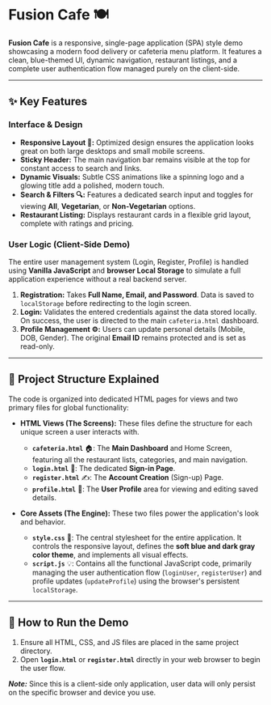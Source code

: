 # Fusion Cafe 🍽️

**Fusion Cafe** is a responsive, single-page application (SPA) style demo showcasing a modern food delivery or cafeteria menu platform. It features a clean, blue-themed UI, dynamic navigation, restaurant listings, and a complete user authentication flow managed purely on the client-side.

---

## ✨ Key Features

### Interface & Design
* **Responsive Layout 📱:** Optimized design ensures the application looks great on both large desktops and small mobile screens.
* **Sticky Header:** The main navigation bar remains visible at the top for constant access to search and links.
* **Dynamic Visuals:** Subtle CSS animations like a spinning logo and a glowing title add a polished, modern touch.
* **Search & Filters 🔍:** Features a dedicated search input and toggles for viewing **All**, **Vegetarian**, or **Non-Vegetarian** options.
* **Restaurant Listing:** Displays restaurant cards in a flexible grid layout, complete with ratings and pricing.

### User Logic (Client-Side Demo)

The entire user management system (Login, Register, Profile) is handled using **Vanilla JavaScript** and **browser Local Storage** to simulate a full application experience without a real backend server.

1.  **Registration:** Takes **Full Name, Email, and Password**. Data is saved to `localStorage` before redirecting to the login screen.
2.  **Login:** Validates the entered credentials against the data stored locally. On success, the user is directed to the main `cafeteria.html` dashboard.
3.  **Profile Management ⚙️:** Users can update personal details (Mobile, DOB, Gender). The original **Email ID** remains protected and is set as read-only.

---

## 📂 Project Structure Explained

The code is organized into dedicated HTML pages for views and two primary files for global functionality:

* **HTML Views (The Screens):** These files define the structure for each unique screen a user interacts with.
    * **`cafeteria.html`** 🏠: The **Main Dashboard** and Home Screen, featuring all the restaurant lists, categories, and main navigation.
    * **`login.html`** 🔑: The dedicated **Sign-in Page**.
    * **`register.html`** ✍️: The **Account Creation** (Sign-up) Page.
    * **`profile.html`** 👤: The **User Profile** area for viewing and editing saved details.

* **Core Assets (The Engine):** These two files power the application's look and behavior.
    * **`style.css`** 🎨: The central stylesheet for the entire application. It controls the responsive layout, defines the **soft blue and dark gray color theme**, and implements all visual effects.
    * **`script.js`** 💡: Contains all the functional JavaScript code, primarily managing the user authentication flow (`loginUser`, `registerUser`) and profile updates (`updateProfile`) using the browser's persistent `localStorage`.

---

## 🚀 How to Run the Demo

1.  Ensure all HTML, CSS, and JS files are placed in the same project directory.
2.  Open **`login.html`** or **`register.html`** directly in your web browser to begin the user flow.

***Note:*** Since this is a client-side only application, user data will only persist on the specific browser and device you use.
